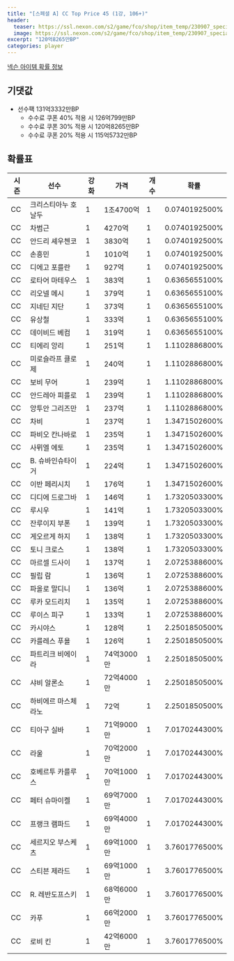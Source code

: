 ```yaml
---
title: "[스페셜 A] CC Top Price 45 (1강, 106+)"
header:
  teaser: https://ssl.nexon.com/s2/game/fco/shop/item_temp/230907_special_b9244v59dhjj15/200233083_s.png
  image: https://ssl.nexon.com/s2/game/fco/shop/item_temp/230907_special_b9244v59dhjj15/200233083_s.png
excerpt: "120억8265만BP"
categories: player
---
```

[넥슨 아이템 확률 정보](http://iteminfo.nexon.com/probability/fco?sn=7426)

## 기댓값
- 선수팩 131억3332만BP
  - 수수료 쿠폰 40% 적용 시 126억799만BP
  - 수수료 쿠폰 30% 적용 시 120억8265만BP
  - 수수료 쿠폰 20% 적용 시 115억5732만BP


## 확률표

|시즌|선수|강화|가격|개수|확률|
|---|---|---|---|---|---|
|CC|크리스티아누 호날두|1|1조4700억|1|0.0740192500%|
|CC|차범근|1|4270억|1|0.0740192500%|
|CC|안드리 셰우첸코|1|3830억|1|0.0740192500%|
|CC|손흥민|1|1010억|1|0.0740192500%|
|CC|디에고 포를란|1|927억|1|0.0740192500%|
|CC|로타어 마테우스|1|383억|1|0.6365655100%|
|CC|리오넬 메시|1|379억|1|0.6365655100%|
|CC|지네딘 지단|1|373억|1|0.6365655100%|
|CC|유상철|1|333억|1|0.6365655100%|
|CC|데이비드 베컴|1|319억|1|0.6365655100%|
|CC|티에리 앙리|1|251억|1|1.1102886800%|
|CC|미로슬라프 클로제|1|240억|1|1.1102886800%|
|CC|보비 무어|1|239억|1|1.1102886800%|
|CC|안드레아 피를로|1|239억|1|1.1102886800%|
|CC|앙투안 그리즈만|1|237억|1|1.1102886800%|
|CC|차비|1|237억|1|1.3471502600%|
|CC|파비오 칸나바로|1|235억|1|1.3471502600%|
|CC|사뮈엘 에토|1|235억|1|1.3471502600%|
|CC|B. 슈바인슈타이거|1|224억|1|1.3471502600%|
|CC|이반 페리시치|1|176억|1|1.3471502600%|
|CC|디디에 드로그바|1|146억|1|1.7320503300%|
|CC|루시우|1|141억|1|1.7320503300%|
|CC|잔루이지 부폰|1|139억|1|1.7320503300%|
|CC|게오르게 하지|1|138억|1|1.7320503300%|
|CC|토니 크로스|1|138억|1|1.7320503300%|
|CC|마르셀 드사이|1|137억|1|2.0725388600%|
|CC|필립 람|1|136억|1|2.0725388600%|
|CC|파올로 말디니|1|136억|1|2.0725388600%|
|CC|루카 모드리치|1|135억|1|2.0725388600%|
|CC|루이스 피구|1|133억|1|2.0725388600%|
|CC|카시야스|1|128억|1|2.2501850500%|
|CC|카를레스 푸욜|1|126억|1|2.2501850500%|
|CC|파트리크 비에이라|1|74억3000만|1|2.2501850500%|
|CC|샤비 알론소|1|72억4000만|1|2.2501850500%|
|CC|하비에르 마스체라노|1|72억|1|2.2501850500%|
|CC|티아구 실바|1|71억9000만|1|7.0170244300%|
|CC|라울|1|70억2000만|1|7.0170244300%|
|CC|호베르투 카를루스|1|70억1000만|1|7.0170244300%|
|CC|페터 슈마이켈|1|69억7000만|1|7.0170244300%|
|CC|프랭크 램파드|1|69억4000만|1|7.0170244300%|
|CC|세르지오 부스케츠|1|69억1000만|1|3.7601776500%|
|CC|스티븐 제라드|1|69억1000만|1|3.7601776500%|
|CC|R. 레반도프스키|1|68억6000만|1|3.7601776500%|
|CC|카푸|1|66억2000만|1|3.7601776500%|
|CC|로비 킨|1|42억6000만|1|3.7601776500%|
